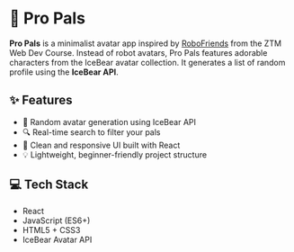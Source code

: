 # 🧊 Pro Pals

**Pro Pals** is a minimalist avatar app inspired by [RoboFriends](https://github.com/aneagoie/robofriends) from the ZTM Web Dev Course. Instead of robot avatars, Pro Pals features adorable characters from the IceBear avatar collection.
It generates a list of random profile using the **IceBear API**.

## ✨ Features

- 🎲 Random avatar generation using IceBear API  
- 🔍 Real-time search to filter your pals  
- 🧼 Clean and responsive UI built with React  
- 💡 Lightweight, beginner-friendly project structure

## 💻 Tech Stack

- React  
- JavaScript (ES6+)  
- HTML5 + CSS3  
- IceBear Avatar API  